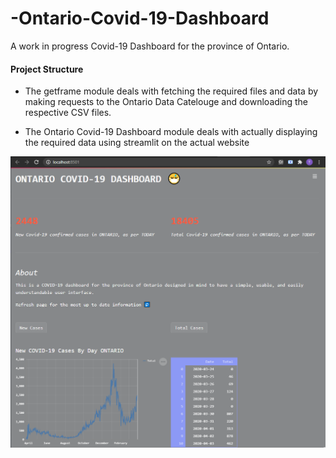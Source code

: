 # -Ontario-Covid-19-Dashboard
A work in progress Covid-19 Dashboard for the province of Ontario.

#### Project Structure
- The getframe module deals with fetching the required files and data by making requests to the Ontario Data Catelouge and downloading the respective CSV files.

- The Ontario Covid-19 Dashboard module deals with actually displaying the required data using streamlit on the actual website



![](/Images/Website%20UI.PNG)


